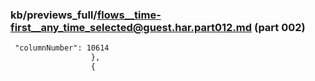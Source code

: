 ### kb/previews_full/flows__time-first__any_time_selected@guest.har.part012.md (part 002)

```md
 "columnNumber": 10614
                  },
                  {
     
```

```
